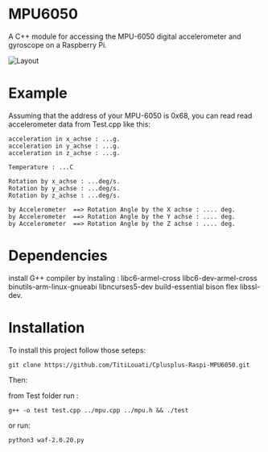# MPU6050
A C++ module for accessing the MPU-6050 digital accelerometer and gyroscope on a Raspberry Pi.

![Layout](https://github.com/TitiLouati/Cplusplus-Raspi-MPU6050/blob/main/MPU_6050_Driver/mpu6050.png)

# Example
Assuming that the address of your MPU-6050 is 0x68, you can read read accelerometer data from Test.cpp like this:

```
acceleration in x_achse : ...g.
acceleration in y_achse : ...g.
acceleration in z_achse : ...g.

Temperature : ...C

Rotation by x_achse : ...deg/s.
Rotation by y_achse : ...deg/s.
Rotation by z_achse : ...deg/s.

by Accelerometer  ==> Rotation Angle by the X achse : .... deg. 
by Accelerometer  ==> Rotation Angle by the Y achse : .... deg. 
by Accelerometer  ==> Rotation Angle by the Z achse : .... deg. 

```
# Dependencies
install G++ compiler by instaling : libc6-armel-cross libc6-dev-armel-cross binutils-arm-linux-gnueabi libncurses5-dev build-essential bison flex libssl-dev. 

# Installation
To install this project follow those seteps: 

```
git clone https://github.com/TitiLouati/Cplusplus-Raspi-MPU6050.git

```
Then:

from Test folder run : 

```
g++ -o test test.cpp ../mpu.cpp ../mpu.h && ./test

```

or run: 

```
python3 waf-2.0.20.py

```








